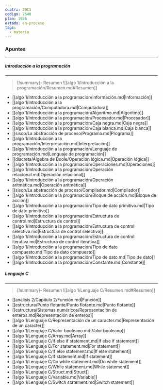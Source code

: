 ```yaml
---
cuatri: 20C1
codigo: 7540
plan: 1986
estado: en-proceso
tags:
  - materia
---
```

### Apuntes 
---
##### Introducción a la programación 
---
> [!summary]- Resumen
> ![[algo 1/Introducción a la programación/Resumen.md#Resumen]]

* [[algo 1/Introducción a la programación/Información.md|Información]]
* [[algo 1/Introducción a la programación/Computadora.md|Computadora]]
* [[algo 1/Introducción a la programación/Algoritmo.md|Algoritmo]]
* [[algo 1/Introducción a la programación/Procesador.md|Procesador]]
* [[algo 1/Introducción a la programación/Caja negra.md|Caja negra]]
* [[algo 1/Introducción a la programación/Caja blanca.md|Caja blanca]]
* [[sisop/La abstracción de proceso/Programa.md|Programa]]
* [[algo 1/Introducción a la programación/Interpretación.md|Interpretación]]
* [[algo 1/Introducción a la programación/Lenguaje de programación.md|Lenguaje de programación]]
* [[discreta/Álgebra de Boole/Operación lógica.md|Operación lógica]]
* [[algo 1/Introducción a la programación/Operaciones.md|Operaciones]]
* [[algo 1/Introducción a la programación/Operación relacional.md|Operación relacional]]
* [[algo 1/Introducción a la programación/Operación aritmética.md|Operación aritmética]]
* [[sisop/La abstracción de proceso/Compilador.md|Compilador]]
* [[algo 1/Introducción a la programación/Bloque de acción.md|Bloque de acción]]
* [[algo 1/Introducción a la programación/Tipo de dato primitivo.md|Tipo de dato primitivo]]
* [[algo 1/Introducción a la programación/Estructura de control.md|Estructura de control]]
* [[algo 1/Introducción a la programación/Estructura de control selectiva.md|Estructura de control selectiva]]
* [[algo 1/Introducción a la programación/Estructura de control iterativa.md|Estructura de control iterativa]]
* [[algo 1/Introducción a la programación/Tipo de dato compuesto.md|Tipo de dato compuesto]]
* [[algo 1/Introducción a la programación/Tipo de dato.md|Tipo de dato]]
* [[algo 1/Introducción a la programación/Constante.md|Constante]]

##### Lenguaje C 
---
> [!summary]- Resumen
> ![[algo 1/Lenguaje C/Resumen.md#Resumen]]

* [[analisis 2/Capitulo 2/Función.md|Función]]
* [[estructura/Punto flotante/Punto flotante.md|Punto flotante]]
* [[estructura/Sistemas numéricos/Representación de enteros.md|Representación de enteros]]
* [[algo 1/Lenguaje C/Representación de un caracter.md|Representación de un caracter]]
* [[algo 1/Lenguaje C/Valor booleano.md|Valor booleano]]
* [[algo 1/Lenguaje C/Array.md|Array]]
* [[algo 1/Lenguaje C/If else if statement.md|If else if statement]]
* [[algo 1/Lenguaje C/For statement.md|For statement]]
* [[algo 1/Lenguaje C/If else statement.md|If else statement]]
* [[algo 1/Lenguaje C/If statement.md|If statement]]
* [[algo 1/Lenguaje C/Do while statement.md|Do while statement]]
* [[algo 1/Lenguaje C/While statement.md|While statement]]
* [[algo 1/Lenguaje C/Struct.md|Struct]]
* [[algo 1/Lenguaje C/Variable.md|Variable]]
* [[algo 1/Lenguaje C/Switch statement.md|Switch statement]]

